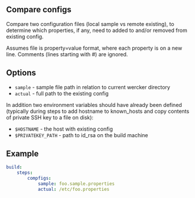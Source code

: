 Compare configs
---------------

Compare two configuration files (local sample vs remote existing), to determine which properties, if any, need to added to and/or removed from existing config.

Assumes file is property=value format, where each property is on a new line. Comments (lines starting with #) are ignored.

## Options

- `sample` - sample file path in relation to current wercker directory
- `actual` - full path to the existing config

In addition two environment variables should have already been defined (typically during steps to add hostname to known_hosts and copy contents of private SSH key to a file on disk):
- `$HOSTNAME` - the host with existing config
- `$PRIVATEKEY_PATH` - path to id_rsa on the build machine

## Example

```yml
build:
	steps:
		compfigs:
			sample: foo.sample.properties
			actual: /etc/foo.properties
```
